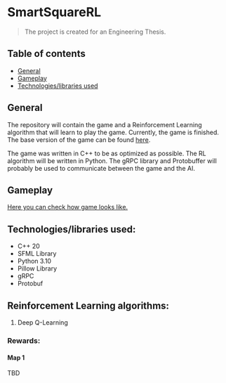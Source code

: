 # SmartSquareRL
> The project is created for an Engineering Thesis.

## Table of contents
- [General](#General)
- [Gameplay](#Gameplay)
- [Technologies/libraries used](#Technologies/libraries-used)

## General
The repository will contain the game and a Reinforcement Learning algorithm that will learn to play the game. Currently, the game is finished. The base version of the game can be found [here](https://github.com/dkwapisz/SmartSquareGame).

The game was written in C++ to be as optimized as possible. The RL algorithm will be written in Python. The gRPC library and Protobuffer will probably be used to communicate between the game and the AI.

## Gameplay
[Here you can check how game looks like.](https://youtube.com/shorts/BdZh8jy2RsA?feature=share)

## Technologies/libraries used:
- C++ 20
- SFML Library
- Python 3.10
- Pillow Library
- gRPC
- Protobuf


## Reinforcement Learning algorithms:

1. Deep Q-Learning

### Rewards:
#### Map 1
TBD